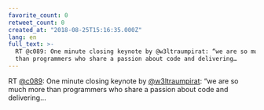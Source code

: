 ```yaml
---
favorite_count: 0
retweet_count: 0
created_at: "2018-08-25T15:16:35.000Z"
lang: en
full_text: >-
  RT @c089: One minute closing keynote by @w3ltraumpirat: “we are so much more
  than programmers who share a passion about code and delivering…
---
```


RT [@c089](https://twitter.com/c089): One minute closing keynote by
[@w3ltraumpirat](https://twitter.com/w3ltraumpirat): “we are so much more than
programmers who share a passion about code and delivering…

